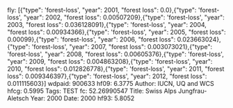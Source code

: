 fly: [{"type": 'forest-loss', "year": 2001, "forest loss": 0.0},{"type": 'forest-loss', "year": 2002, "forest loss": 0.00507209},{"type": 'forest-loss', "year": 2003, "forest loss": 0.036128091},{"type": 'forest-loss', "year": 2004, "forest loss": 0.00934366},{"type": 'forest-loss', "year": 2005, "forest loss": 0.00099},{"type": 'forest-loss', "year": 2006, "forest loss": 0.023663024},{"type": 'forest-loss', "year": 2007, "forest loss": 0.003073021},{"type": 'forest-loss', "year": 2008, "forest loss": 0.00605376},{"type": 'forest-loss', "year": 2009, "forest loss": 0.004863208},{"type": 'forest-loss', "year": 2010, "forest loss": 0.012826778},{"type": 'forest-loss', "year": 2011, "forest loss": 0.009346397},{"type": 'forest-loss', "year": 2012, "forest loss": 0.011115603}]
wdpaid: 900633
hf09: 6.3775
Author: IUCN, UQ and WCS
hfcg: 0.5995
Tags: TEST
fc: 52.26990547
Title: Swiss Alps Jungfrau-Aletsch
Year: 2000
Date: 2000
hf93: 5.8052
